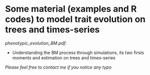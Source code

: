 # Some material (examples and R codes) to model trait evolution on trees and times-series


  
  _phenotypic_evolution_BM.pdf_:
  
  + Understanding the BM process through simulations, its two firsts moments and estimation on trees and times-series
  
  
_Please feel free to contact me if you notice any typo_
